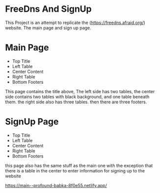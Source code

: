 # FreeDns And SignUp
This Project is an attempt to replicate the (https://freedns.afraid.org/) website. The main page and sign up page.


# Main Page
- Top Title
- Left Table
- Center Content
- Right Table
- Bottom Footers

This page contains the title above, The left side has two tables, the center side contains two tables with black background, and one table beneath them.
the right side also has three tables.
then there are three footers.

# SignUp Page
- Top Title
- Left Table
- Center Content
- Right Table
- Bottom Footers

this page also has the same stuff as the main one with the exception that there is a table in the center to enter information for signing up to the website

https://main--profound-babka-8f0e55.netlify.app/